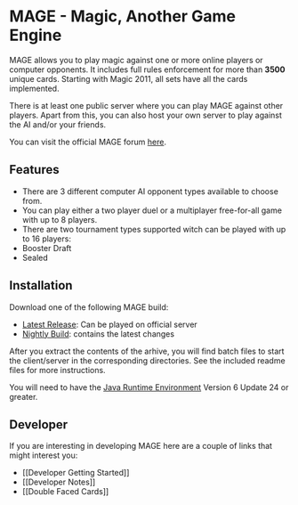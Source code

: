 # MAGE - Magic, Another Game Engine

MAGE allows you to play magic against one or more online players or computer opponents. It includes full rules enforcement for more than **3500** unique cards. Starting with Magic 2011, all sets have all the cards implemented.

There is at least one public server where you can play MAGE against other players. Apart from this, you can also host your own server to play against the AI and/or your friends.

You can visit the official MAGE forum [here](http://www.slightlymagic.net/forum/viewforum.php?f=70).

## Features
* There are 3 different computer AI opponent types available to choose from.
* You can play either a two player duel or a multiplayer free-for-all game with up to 8 players.
* There are two tournament types supported witch can be played with up to 16 players:
 * Booster Draft
 * Sealed

## Installation
Download one of the following MAGE build:
* [Latest Release](http://download.magefree.com): Can be played on official server
* [Nightly Build](http://mtgathering.ru/mage/): contains the latest changes

After you extract the contents of the arhive, you will find batch files to start the client/server in the corresponding directories. See the included readme files for more instructions.

You will need to have the [Java Runtime Environment](http://java.com/en/) Version 6 Update 24 or greater. 

## Developer

If you are interesting in developing MAGE here are a couple of links that might interest you:
* [[Developer Getting Started]]
* [[Developer Notes]]
* [[Double Faced Cards]]
